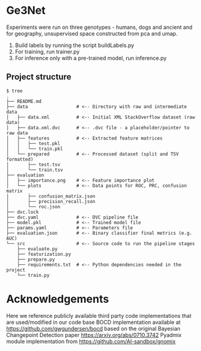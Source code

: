 # Ge3Net

Experiments were run on three genotypes - humans, dogs and ancient and for geography, unsupervised space constructed from pca and umap. 
1. Build labels by running the script buildLabels.py
2. For training, run trainer.py
3. For inference only with a pre-trained model, run inference.py


## Project structure


```console
$ tree
.
├── README.md
├── data                  # <-- Directory with raw and intermediate data
│   ├── data.xml          # <-- Initial XML StackOverflow dataset (raw data)
│   ├── data.xml.dvc      # <-- .dvc file - a placeholder/pointer to raw data
│   ├── features          # <-- Extracted feature matrices
│   │   ├── test.pkl
│   │   └── train.pkl
│   └── prepared          # <-- Processed dataset (split and TSV formatted)
│       ├── test.tsv
│       └── train.tsv
├── evaluation
│   ├── importance.png    # <-- Feature importance plot
│   └── plots             # <-- Data points for ROC, PRC, confusion matrix
│       ├── confusion_matrix.json
│       ├── precision_recall.json
│       └── roc.json
├── dvc.lock
├── dvc.yaml              # <-- DVC pipeline file
├── model.pkl             # <-- Trained model file
├── params.yaml           # <-- Parameters file
├── evaluation.json       # <-- Binary classifier final metrics (e.g. AUC)
└── src                   # <-- Source code to run the pipeline stages
    ├── evaluate.py
    ├── featurization.py
    ├── prepare.py
    ├── requirements.txt  # <-- Python dependencies needed in the project
    └── train.py
```
# Acknowledgements
Here we reference publicly available third party code implementations that are used/modified in our code base
BOCD implementation available at <https://github.com/gwgundersen/bocd> based on the original Bayesian Changepoint Detection paper <https://arxiv.org/abs/0710.3742>
Pyadmix module implementation from <https://github.com/AI-sandbox/gnomix>

